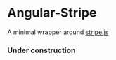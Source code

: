 # Angular-Stripe

A minimal wrapper around [stripe.js](https://stripe.com/docs/stripe.js)

### Under construction